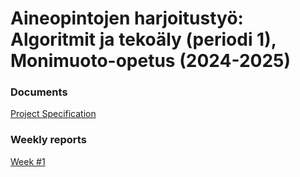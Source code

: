 # Aineopintojen harjoitustyö: Algoritmit ja tekoäly (periodi 1), Monimuoto-opetus (2024-2025)

### Documents
  [Project Specification](/specification.md)

### Weekly reports
  [Week #1](/week1.md)

